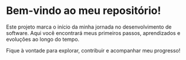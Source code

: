 # Bem-vindo ao meu repositório!

Este projeto marca o início da minha jornada no desenvolvimento de software. Aqui você encontrará meus primeiros passos, aprendizados e evoluções ao longo do tempo.

Fique à vontade para explorar, contribuir e acompanhar meu progresso!
